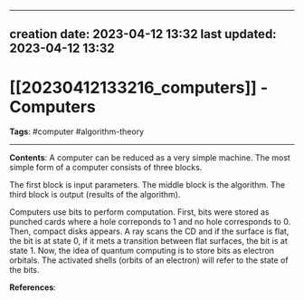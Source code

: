 
---
creation date: 2023-04-12 13:32
last updated: 2023-04-12 13:32
---
# [[20230412133216_computers]] - Computers
__Tags__: #computer #algorithm-theory 

---
__Contents__: A computer can be reduced as a very simple machine. The most simple form of a computer consists of three blocks.

The first block is input parameters.
The middle block is the algorithm.
The third block is output (results of the algorithm).

Computers use bits to perform computation. First, bits were stored as punched cards where a hole correponds to $1$ and no hole corresponds to $0$. Then, compact disks appears. A ray scans the CD and if the surface is flat, the bit is at state $0$, if it mets a transition between flat surfaces, the bit is at state $1$. Now, the idea of quantum computing is to store bits as electron orbitals. The activated shells (orbits of an electron) will refer to the state of the bits.

__References__:



